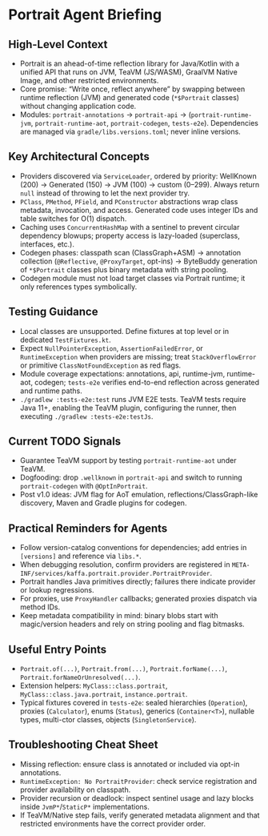 # Portrait Agent Briefing

## High-Level Context
- Portrait is an ahead-of-time reflection library for Java/Kotlin with a unified API that runs on JVM, TeaVM (JS/WASM), GraalVM Native Image, and other restricted environments.
- Core promise: “Write once, reflect anywhere” by swapping between runtime reflection (JVM) and generated code (`*$Portrait` classes) without changing application code.
- Modules: `portrait-annotations` → `portrait-api` → (`portrait-runtime-jvm`, `portrait-runtime-aot`, `portrait-codegen`, `tests-e2e`). Dependencies are managed via `gradle/libs.versions.toml`; never inline versions.

## Key Architectural Concepts
- Providers discovered via `ServiceLoader`, ordered by priority: WellKnown (200) → Generated (150) → JVM (100) → custom (0–299). Always return `null` instead of throwing to let the next provider try.
- `PClass`, `PMethod`, `PField`, and `PConstructor` abstractions wrap class metadata, invocation, and access. Generated code uses integer IDs and table switches for O(1) dispatch.
- Caching uses `ConcurrentHashMap` with a sentinel to prevent circular dependency blowups; property access is lazy-loaded (superclass, interfaces, etc.).
- Codegen phases: classpath scan (ClassGraph+ASM) → annotation collection (`@Reflective`, `@ProxyTarget`, opt-ins) → ByteBuddy generation of `*$Portrait` classes plus binary metadata with string pooling.
- Codegen module must not load target classes via Portrait runtime; it only references types symbolically.

## Testing Guidance
- Local classes are unsupported. Define fixtures at top level or in dedicated `TestFixtures.kt`.
- Expect `NullPointerException`, `AssertionFailedError`, or `RuntimeException` when providers are missing; treat `StackOverflowError` or primitive `ClassNotFoundException` as red flags.
- Module coverage expectations: annotations, api, runtime-jvm, runtime-aot, codegen; `tests-e2e` verifies end-to-end reflection across generated and runtime paths.
- `./gradlew :tests-e2e:test` runs JVM E2E tests. TeaVM tests require Java 11+, enabling the TeaVM plugin, configuring the runner, then executing `./gradlew :tests-e2e:testJs`.

## Current TODO Signals
- Guarantee TeaVM support by testing `portrait-runtime-aot` under TeaVM.
- Dogfooding: drop `.wellknown` in `portrait-api` and switch to running `portrait-codegen` with `@OptInPortrait`.
- Post v1.0 ideas: JVM flag for AoT emulation, reflections/ClassGraph-like discovery, Maven and Gradle plugins for codegen.

## Practical Reminders for Agents
- Follow version-catalog conventions for dependencies; add entries in `[versions]` and reference via `libs.*`.
- When debugging resolution, confirm providers are registered in `META-INF/services/kaffa.portrait.provider.PortraitProvider`.
- Portrait handles Java primitives directly; failures there indicate provider or lookup regressions.
- For proxies, use `ProxyHandler` callbacks; generated proxies dispatch via method IDs.
- Keep metadata compatibility in mind: binary blobs start with magic/version headers and rely on string pooling and flag bitmasks.

## Useful Entry Points
- `Portrait.of(...)`, `Portrait.from(...)`, `Portrait.forName(...)`, `Portrait.forNameOrUnresolved(...)`.
- Extension helpers: `MyClass::class.portrait`, `MyClass::class.java.portrait`, `instance.portrait`.
- Typical fixtures covered in `tests-e2e`: sealed hierarchies (`Operation`), proxies (`Calculator`), enums (`Status`), generics (`Container<T>`), nullable types, multi-ctor classes, objects (`SingletonService`).

## Troubleshooting Cheat Sheet
- Missing reflection: ensure class is annotated or included via opt-in annotations.
- `RuntimeException: No PortraitProvider`: check service registration and provider availability on classpath.
- Provider recursion or deadlock: inspect sentinel usage and lazy blocks inside `JvmP*`/`StaticP*` implementations.
- If TeaVM/Native step fails, verify generated metadata alignment and that restricted environments have the correct provider order.
